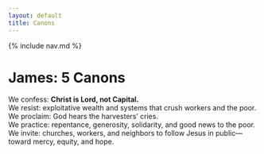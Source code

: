 ```yaml
---
layout: default
title: Canons
---
```


<div class="j5-nav">
  {% include nav.md %}
</div>


# James: 5 Canons
We confess: **Christ is Lord, not Capital.**  
We resist: exploitative wealth and systems that crush workers and the poor.  
We proclaim: God hears the harvesters’ cries.  
We practice: repentance, generosity, solidarity, and good news to the poor.  
We invite: churches, workers, and neighbors to follow Jesus in public—toward mercy, equity, and hope.
